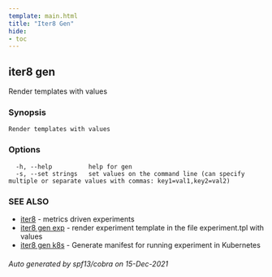 ```yaml
---
template: main.html
title: "Iter8 Gen"
hide:
- toc
---
```


## iter8 gen

Render templates with values

### Synopsis


	Render templates with values

### Options

```
  -h, --help          help for gen
  -s, --set strings   set values on the command line (can specify multiple or separate values with commas: key1=val1,key2=val2)
```

### SEE ALSO

* [iter8](iter8.md)	 - metrics driven experiments
* [iter8 gen exp](iter8_gen_exp.md)	 - render experiment template in the file experiment.tpl with values
* [iter8 gen k8s](iter8_gen_k8s.md)	 - Generate manifest for running experiment in Kubernetes

###### Auto generated by spf13/cobra on 15-Dec-2021

